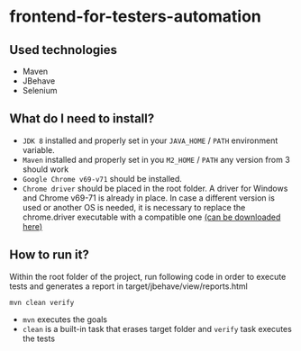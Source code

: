 # frontend-for-testers-automation

## Used technologies

* Maven
* JBehave
* Selenium

## What do I need to install?

* `JDK 8` installed and properly set in your `JAVA_HOME` / `PATH` environment variable.
* `Maven` installed and properly set in you `M2_HOME` / `PATH` any version from 3 should work
* `Google Chrome v69-v71` should be installed.
* `Chrome driver` should be placed in the root folder. A driver for Windows and Chrome v69-71 is already in place. In case a different version is used or another OS
is needed, it is necessary to replace the chrome.driver executable with a compatible one [(can be downloaded here)](http://chromedriver.chromium.org/) 

## How to run it?

Within the root folder of the project, run following code in order to execute tests and generates a report in 
target/jbehave/view/reports.html

```
mvn clean verify
```

* `mvn` executes the goals
* `clean` is a built-in task that erases target folder and `verify` task executes the tests

